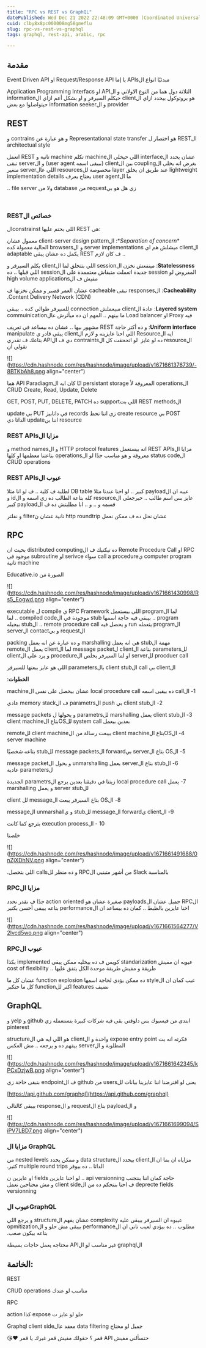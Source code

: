 ```yaml
---
title: "RPC vs REST vs GraphQL"
datePublished: Wed Dec 21 2022 22:48:09 GMT+0000 (Coordinated Universal Time)
cuid: clby8x8pc000008mg58gmeflu
slug: rpc-vs-rest-vs-graphql
tags: graphql, rest-api, arabic, rpc

---
```


## مقدمة

‫ مبدئيًا انواع الAPIs يا إما Request/Response API او Event Driven API

‫ التلاتة دول هما من النوع الاولاني و الAPI او Application Programming Interfacs هو بروتوكول بيحدد ازاي الclient حيكلم السيرفر و او بشكل أعم ازاي الinformation provider و الinformation seeker حيتواصلوا مع بعض

## REST

‫ الREST هو اختصار ل Representational state transfer و هو عبارة عن contrains و architectual style

‫ عشان يحدد الinterface اللي حيخلي الmachine تكلم machine تانية و REST اتعمل بغرض انه يخلي الcoupling بين الclient (بيبقى اسمه user agent) و الserver تبقى lightweight عند طريق ان يخلق layer مخصوصة للresources اللي عالserver منغير ما الuser agent يحتاج يعرف implementation details

‫ زي هل هو بيrequest من database ولا من file server ..

‫

### RESTخصائص ال

الconstrainst اللي بحتم عليها REST هي:

‫\**Separation of concern*\*: الclient-server design pattern معمول عشان الclient ميشلش هم اي server implementations و الbrowsers الحالية معمولة كده .. ف كان لازم REST يكمل ده عشان يبقى adaptable

‫ **Statelessness**: مينفعش نخزن الsession اللي بتتخلق لما الclient يكلم السيرفر و المفروض لو session جديدة اتعملت متبقاش معتممدة على الsession اللي قبلها .. ده مفيش ف الhigh volume applications

‫ **Cacheability**: الresponses تبقى cacheable عشان العمر قصير و ممكن نخزنها ف Content Delivery Network (CDN).

**‫ Layered system**: عادة الclient مبيعملش connection للسيرفر طوالي كده .. بيبقى فيه Proxy او Load balancer ما بينهم .. المهم ان ده ميأثرش عالcommuinication

‫ **Uniform interface**: و ده أكتر حاجة REST مشهور بيها .. عشان ده بيساعد في تعريف ايه الResource اللي احنا عايزينه و لازم الclient يبقى قادر ي manipulate الresource ده لو عايز ‫ لو اتححقت كل الcontraints دي ف الAPI بتاعك ف تقدري تقولي ان

![](https://cdn.hashnode.com/res/hashnode/image/upload/v1671661376739/-8BTKbAh8.png align="center")

‫ الoperations المعروفة لأ persistant storage ايًا كان ايه الAPI Paradiagm هما CRUD Create, Read, Update, Delete

‫ الREST methods اللي بتsupport ده GET, POST, PUT, DELETE, PATCH

‫ POST بي create resource زي اننا نحط records في داتابيز PUT بي update resource اننا بنupdate الداتا دي

### ‫ مزايا الREST APIs

‫ مزايا الREST APIs انه بيستعمل HTTP protocol features و الmethod names و الstatus code معروفة و هو مناسب جدًا لو الoperations بتاعتنا معظمها او كلها CRUD operations

### ‫ عيوب الREST APIs

‫ عيبه ان الpayload كبير .. لو احنا عندنا مثلا DB table لطلبة ف كلية .. ف لو انا مثلا عايز بس اسم طالب .. حيرجعلي الresource كله بتاعة الطالب ده زي اسمه و الid و قسمه و .. و .. انا مطلبتش ده ف الpayload كبير

‫ عشان نحل ده ف ممكن نعمل http roundtrip تانية عشان نfilter و نفلتر

## RPC

‫ RPC او Remote Procedure Call ده تيكنيك ف الdistributed computing بحيث ان computer program يcall a procedure سواء serivce او subroutine موجود في machine تانية

‫ الصورة من Educative.io

![](https://cdn.hashnode.com/res/hashnode/image/upload/v1671661430998/Rs5_Eogwd.png align="center")

‫ لما الprogram اللي بيستعمل RPC Framework ي compile ل executable program .. بيبقى فيه حاجة اسمها stub موجودة في الcompiled code .. لما الprogram يتعمله run و يحصل فيه remote procedure call .. الstub بيجيله الrequest و بيcontact الserver

‫ مهمة الstub هي انه يعمل marshalling و ده عبارة عن انه يعمل packing للparameters بتاعة الclient لmessage packet لما الclient يعمل الremote procduer call للserver او لما السيرفر يخلص الprocedure و يرد على الclient

‫ الclient بي call الclient stub بالparameters اللي هو عايز يبعتها للسيرفر

‫ **الخطوات**:‫

‫ 1- الcall ده بيقبى اسمه local procedure call عشان بيحصل على نفس الmachine

‫ 2- الclient stub بي push الparametrs ف الmemory stack عادي

‫ 3- الclient stub يعمل marshalling للparametrs و يحولها ل message packets بعدين بيعمل system call للOSبتاع الclient machine

‫ 4- الOSبتاع الclient machine بيبعت رسالة من الclient machine للremote server machine

‫ 5- الOS بتاع الserver بيforward الmessage packets للstub بتاعه شخصيًا

‫ 6- الstub بتاع الserver يعمل unmarshalling و يحول الmessage packet لparameters عادية

‫ 7- يعمل local procedure call زيتنا في دقيقنا بعدين يرجع الparametrs الجديدة للserver stub و يعمل marshalling

‫ 8- الOS بتاع السيرفر يبعت الmessage لل client

‫ 9- الclient يforward الmessage للstub و يunmarshall الmessage

‫ 10 - الexecution process بترجع كما كانت

خلصنا

![](https://cdn.hashnode.com/res/hashnode/image/upload/v1671661491688/0nZjXDhNV.png align="center")

‫ بالمناسبة Slack من أشهر متبنيي الRPC و ده منظر للcalls اللي بتحصل.

### ‫ مزايا الRPC

‫ الRPC جميل عشان الpayloads صغيرة عشان هو action oriented جدًا ف نقدر نحدد احنا عايزين بالظبط .. كمان ده بيساعد ان الperformance بتاعه بيبقى أحسن بكتير

![](https://cdn.hashnode.com/res/hashnode/image/upload/v1671661564277/V2lvcd5wo.png align="center")

### ‫ عيوب الRPC

‫ عيوبه ان مفيش standarization كويس ف ده بيخليه ممكن يبقى implemented بكذا طريقة و مفيش طريقة موحدة الكل يتفق عليها .. cost of flexibility

‫ عيب كمان ان الstyle ده ممكن يؤدي لحاجة اسمها function explosion عشان كل ما نضيف features اكتر للfunction كل ما حتكبر

## GraphQL

‫ ابتدى من فيسبوك بس دلوقتي بقى فيه شركات كبيرة بتستعمله زي github و yelp و pinterest

‫ فكرته انه بت expose entry point واحدة و الclient هو اللي ايه هي الstructure المطلوبة و الserver بيفهم ده و يرجعه .. مش العكس

![](https://cdn.hashnode.com/res/hashnode/image/upload/v1671661642345/kPCxDzjwB.png align="center")

‫ يعني لو افترضنا اننا عايزينا بيانات للusers من github ف الendpoint بتبقى حاجة زي

[https://api.github.com/graphql](https://api.github.com/graphql)

‫ و الpayload بتاع الrequest و الresponse بيبقى كالتالي

![](https://cdn.hashnode.com/res/hashnode/image/upload/v1671661699094/SiPV7LBD7.png align="center")

### **مزايا ال GraphQL**

‫ مزاياه ان بما ان الclient بيحدد الdata structure و ممكن يحدد nested levels من الداتا .. ده بيوفر multiple round trips كتير.

‫ حاجة كمان اننا بنتجنب api versionning .. لو احنا عايزين fields او عايزين ن deprecte fields ف احنا بنتحكم ده من الclient side و مش محتاجين نعمل versionning

### عيوب الGraphQL

‫ عيبوه ان السيرفر بيبقى عليه complexity عشان يفهم الstructure و يرجع اللي مطلوب .. ده بيؤدي لعيب تاني ان الperformance بيبقى مش حلو و الopmitization بتاعه بيكون صعب.

‫ الgraphql غير مناسب لو الAPI محتاجه يعمل حاجات بسيطة

## الخاتمة:

REST

‫ مناسب لو عندك CRUD operations

RPC

‫ حلو لو عايز ت expose كذا action

Graphql ‫ جميل لو محتاج data filtering معقد عالclient side

‫ حتسألني مفيش API قمر ؟ حقولك مفيش قمر غيرك يا قمر ❤️😘